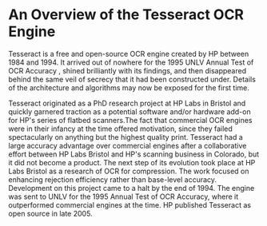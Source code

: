 # An Overview of the Tesseract OCR Engine

Tesseract is a free and open-source OCR engine created by HP between 1984 and 1994.
It arrived out of nowhere for the 1995 UNLV Annual Test of OCR Accuracy , shined brilliantly with its findings, and then disappeared behind the same veil of secrecy that it had been constructed under. Details of the architecture and algorithms may now be exposed for the first time.

Tesseract originated as a PhD research project at HP Labs in Bristol and quickly garnered traction as a potential software and/or hardware add-on for HP's series of flatbed scanners.The fact that commercial OCR engines were in their infancy at the time offered motivation, since they failed spectacularly on anything but the highest quality print. Tesseract had a large accuracy advantage over commercial engines after a collaborative effort between HP Labs Bristol and HP's scanning business in Colorado, but it did not become a product.
The next step of its evolution took place at HP Labs Bristol as a research of OCR for compression.
The work focused on enhancing rejection efficiency rather than base-level accuracy.
Development on this project came to a halt by the end of 1994.
The engine was sent to UNLV for the 1995 Annual Test of OCR Accuracy, where it outperformed commercial engines at the time.
HP published Tesseract as open source in late 2005. 
